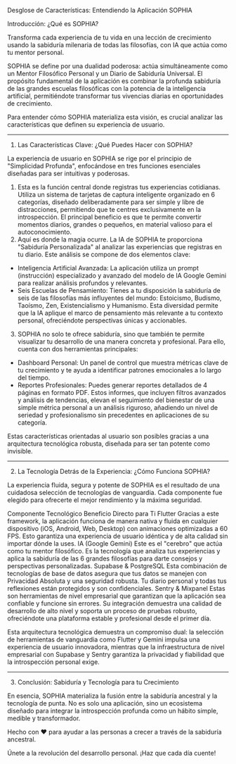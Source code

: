 Desglose de Características: Entendiendo la Aplicación SOPHIA

Introducción: ¿Qué es SOPHIA?

Transforma cada experiencia de tu vida en una lección de crecimiento usando la sabiduría milenaria de todas las filosofías, con IA que actúa como tu mentor personal.

SOPHIA se define por una dualidad poderosa: actúa simultáneamente como un Mentor Filosófico Personal y un Diario de Sabiduría Universal. El propósito fundamental de la aplicación es combinar la profunda sabiduría de las grandes escuelas filosóficas con la potencia de la inteligencia artificial, permitiéndote transformar tus vivencias diarias en oportunidades de crecimiento.

Para entender cómo SOPHIA materializa esta visión, es crucial analizar las características que definen su experiencia de usuario.

---

1. Las Características Clave: ¿Qué Puedes Hacer con SOPHIA?

La experiencia de usuario en SOPHIA se rige por el principio de "Simplicidad Profunda", enfocándose en tres funciones esenciales diseñadas para ser intuitivas y poderosas.

1. Esta es la función central donde registras tus experiencias cotidianas. Utiliza un sistema de tarjetas de captura inteligente organizado en 6 categorías, diseñado deliberadamente para ser simple y libre de distracciones, permitiendo que te centres exclusivamente en la introspección. El principal beneficio es que te permite convertir momentos diarios, grandes o pequeños, en material valioso para el autoconocimiento.
2. Aquí es donde la magia ocurre. La IA de SOPHIA te proporciona "Sabiduría Personalizada" al analizar las experiencias que registras en tu diario. Este análisis se compone de dos elementos clave:

- Inteligencia Artificial Avanzada: La aplicación utiliza un prompt (instrucción) especializado y avanzado del modelo de IA Google Gemini para realizar análisis profundos y relevantes.
- Seis Escuelas de Pensamiento: Tienes a tu disposición la sabiduría de seis de las filosofías más influyentes del mundo: Estoicismo, Budismo, Taoísmo, Zen, Existencialismo y Humanismo. Esta diversidad permite que la IA aplique el marco de pensamiento más relevante a tu contexto personal, ofreciéndote perspectivas únicas y accionables.

3. SOPHIA no solo te ofrece sabiduría, sino que también te permite visualizar tu desarrollo de una manera concreta y profesional. Para ello, cuenta con dos herramientas principales:

- Dashboard Personal: Un panel de control que muestra métricas clave de tu crecimiento y te ayuda a identificar patrones emocionales a lo largo del tiempo.
- Reportes Profesionales: Puedes generar reportes detallados de 4 páginas en formato PDF. Estos informes, que incluyen filtros avanzados y análisis de tendencias, elevan el seguimiento del bienestar de una simple métrica personal a un análisis riguroso, añadiendo un nivel de seriedad y profesionalismo sin precedentes en aplicaciones de su categoría.

Estas características orientadas al usuario son posibles gracias a una arquitectura tecnológica robusta, diseñada para ser tan potente como invisible.

---

2. La Tecnología Detrás de la Experiencia: ¿Cómo Funciona SOPHIA?

La experiencia fluida, segura y potente de SOPHIA es el resultado de una cuidadosa selección de tecnologías de vanguardia. Cada componente fue elegido para ofrecerte el mejor rendimiento y la máxima seguridad.

Componente Tecnológico Beneficio Directo para Ti
Flutter Gracias a este framework, la aplicación funciona de manera nativa y fluida en cualquier dispositivo (iOS, Android, Web, Desktop) con animaciones optimizadas a 60 FPS. Esto garantiza una experiencia de usuario idéntica y de alta calidad sin importar dónde la uses.
IA (Google Gemini) Este es el "cerebro" que actúa como tu mentor filosófico. Es la tecnología que analiza tus experiencias y aplica la sabiduría de las 6 grandes filosofías para darte consejos y perspectivas personalizadas.
Supabase & PostgreSQL Esta combinación de tecnologías de base de datos asegura que tus datos se manejen con Privacidad Absoluta y una seguridad robusta. Tu diario personal y todas tus reflexiones están protegidos y son confidenciales.
Sentry & Mixpanel Estas son herramientas de nivel empresarial que garantizan que la aplicación sea confiable y funcione sin errores. Su integración demuestra una calidad de desarrollo de alto nivel y soporta un proceso de pruebas robusto, ofreciéndote una plataforma estable y profesional desde el primer día.

Esta arquitectura tecnológica demuestra un compromiso dual: la selección de herramientas de vanguardia como Flutter y Gemini impulsa una experiencia de usuario innovadora, mientras que la infraestructura de nivel empresarial con Supabase y Sentry garantiza la privacidad y fiabilidad que la introspección personal exige.

---

3. Conclusión: Sabiduría y Tecnología para tu Crecimiento

En esencia, SOPHIA materializa la fusión entre la sabiduría ancestral y la tecnología de punta. No es solo una aplicación, sino un ecosistema diseñado para integrar la introspección profunda como un hábito simple, medible y transformador.

Hecho con ❤️ para ayudar a las personas a crecer a través de la sabiduría ancestral.

Únete a la revolución del desarrollo personal. ¡Haz que cada día cuente!
